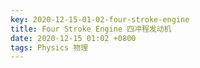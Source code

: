 ```yaml
---
key: 2020-12-15-01-02-four-stroke-engine
title: Four Stroke Engine 四冲程发动机
date: 2020-12-15 01:02 +0800
tags: Physics 物理
---
```




<!--more-->
